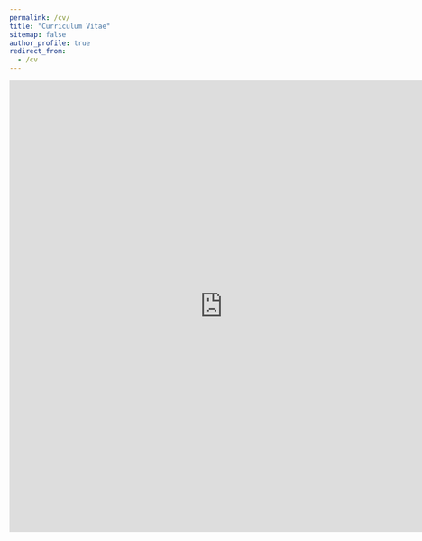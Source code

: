```yaml
---
permalink: /cv/
title: "Curriculum Vitae"
sitemap: false
author_profile: true
redirect_from:
  - /cv
---
```

<embed src="https://jferrherz.github.io/files/resume_jacobo_ferrer.pdf" type="application/pdf" width='150%' height='800px' />
